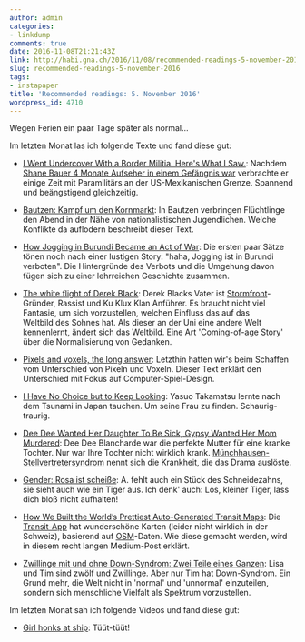```yaml
---
author: admin
categories:
- linkdump
comments: true
date: 2016-11-08T21:21:43Z
link: http://habi.gna.ch/2016/11/08/recommended-readings-5-november-2016/
slug: recommended-readings-5-november-2016
tags:
- instapaper
title: 'Recommended readings: 5. November 2016'
wordpress_id: 4710
---
```


Wegen Ferien ein paar Tage später als normal...

Im letzten Monat las ich folgende Texte und fand diese gut:





  * [I Went Undercover With a Border Militia. Here's What I Saw.](http://www.motherjones.com/politics/2016/10/undercover-border-militia-immigration-bauer): Nachdem [Shane Bauer 4 Monate Aufseher in einem Gefängnis war](http://habi.gna.ch/2016/08/01/recommended-readings-1-august-2016/) verbrachte er einige Zeit mit Paramilitärs an der US-Mexikanischen Grenze. Spannend und beängstigend gleichzeitig.


  * [Bautzen: Kampf um den Kornmarkt](http://www.zeit.de/2016/42/bautzen-gewalt-fluechtlinge-neonazis-rechtsextremismus-kornmarkt/komplettansicht): In Bautzen verbringen Flüchtlinge den Abend in der Nähe von nationalistischen Jugendlichen. Welche Konflikte da auflodern beschreibt dieser Text.


  * [How Jogging in Burundi Became an Act of War](http://www.outsideonline.com/2062806/worlds-most-dangerous-running-club-burundi): Die ersten paar Sätze tönen noch nach einer lustigen Story: "haha, Jogging ist in Burundi verboten". Die Hintergründe des Verbots und die Umgehung davon fügen sich zu einer lehrreichen Geschichte zusammen.


  * [The white flight of Derek Black](https://www.washingtonpost.com/national/the-white-flight-of-derek-black/2016/10/15/ed5f906a-8f3b-11e6-a6a3-d50061aa9fae_story.html): Derek Blacks Vater ist [Stormfront](https://en.wikipedia.org/wiki/Stormfront_(website))-Gründer, Rassist und Ku Klux Klan Anführer. Es braucht nicht viel Fantasie, um sich vorzustellen, welchen Einfluss das auf das Weltbild des Sohnes hat. Als dieser an der Uni eine andere Welt kennenlernt, ändert sich das Weltbild. Eine Art 'Coming-of-age Story' über die Normalisierung von Gedanken.


  * [Pixels and voxels, the long answer](https://medium.com/retronator-magazine/pixels-and-voxels-the-long-answer-5889ecc18190): Letzthin hatten wir's beim Schaffen vom Unterschied von Pixeln und Voxeln. Dieser Text erklärt den Unterschied mit Fokus auf Computer-Spiel-Design.


  * [I Have No Choice but to Keep Looking](http://www.nytimes.com/2016/08/07/magazine/the-lost-ones.html): Yasuo Takamatsu lernte nach dem Tsunami in Japan tauchen. Um seine Frau zu finden. Schaurig-traurig.


  * [Dee Dee Wanted Her Daughter To Be Sick, Gypsy Wanted Her Mom Murdered](https://www.buzzfeed.com/michelledean/dee-dee-wanted-her-daughter-to-be-sick-gypsy-wanted-her-mom): Dee Dee Blancharde war die perfekte Mutter für eine kranke Tochter. Nur war Ihre Tochter nicht wirklich krank. [Münchhausen-Stellvertretersyndrom](https://de.wikipedia.org/wiki/Münchhausen-Stellvertretersyndrom) nennt sich die Krankheit, die das Drama auslöste.


  * [Gender: Rosa ist scheiße](http://www.zeit.de/2016/35/gender-babykleidung-rollenerwartung/komplettansicht): A. fehlt auch ein Stück des Schneidezahns, sie sieht auch wie ein Tiger aus. Ich denk' auch: Los, kleiner Tiger, lass dich bloß nicht aufhalten!


  * [How We Built the World’s Prettiest Auto-Generated Transit Maps](https://medium.com/transit-app/how-we-built-the-worlds-prettiest-auto-generated-transit-maps-12d0c6fa502f): Die [Transit-App](https://transitapp.com) hat wunderschöne Karten (leider nicht wirklich in der Schweiz), basierend auf [OSM](http://osm.org/)-Daten. Wie diese gemacht werden, wird in diesem recht langen Medium-Post erklärt.


  * [Zwillinge mit und ohne Down-Syndrom: Zwei Teile eines Ganzen](http://www.faz.net/aktuell/feuilleton/unterschiedliche-zwillinge-zwei-teile-eines-ganzen-14449481.html): Lisa und Tim sind zwölf und Zwillinge. Aber nur Tim hat Down-Syndrom. Ein Grund mehr, die Welt nicht in 'normal' und 'unnormal' einzuteilen, sondern sich menschliche Vielfalt als Spektrum vorzustellen.



Im letzten Monat sah ich folgende Videos und fand diese gut:



  * [Girl honks at ship](https://www.youtube.com/watch?v=ETrWMvicKps): Tüüt-tüüt!




